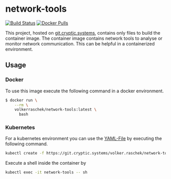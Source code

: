 # network-tools

[![Build Status](https://drone.cryptic.systems/api/badges/volker.raschek/network-tools/status.svg)](https://drone.cryptic.systems/volker.raschek/network-tools)
[![Docker Pulls](https://img.shields.io/docker/pulls/volkerraschek/network-tools)](https://hub.docker.com/r/volkerraschek/network-tools)

This project, hosted on
[git.cryptic.systems](https://git.cryptic.systems/volker.raschek/network-tools),
contains only files to build the container image. The container image contains
network tools to analyse or monitor network communication. This can be helpful
in a containerized environment.

## Usage

### Docker

To use this image execute the following command in a docker environment.

```bash
$ docker run \
    --rm \
    volkerraschek/network-tools:latest \
      bash
```

### Kubernetes

For a kubernetes environment you can use the [YAML-File](network-tools.yaml) by
executing the following command.

```bash
kubectl create -f https://git.cryptic.systems/volker.raschek/network-tools/network-tools.yml
```

Execute a shell inside the container by

```bash
kubectl exec -it network-tools -- sh
```
